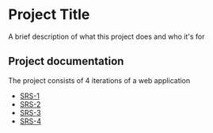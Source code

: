 # Project Title

A brief description of what this project does and who it's for


## Project documentation
The project consists of 4 iterations of a web application

- [SRS-1](https://github.com/GeorgeMarian01/test/blob/main/Project%20documentation/SRS-1.pdf)
- [SRS-2](https://github.com/GeorgeMarian01/test/blob/main/Project%20documentation/SRS-2.pdf)
- [SRS-3](https://github.com/GeorgeMarian01/test/blob/main/Project%20documentation/SRS-3.pdf)
- [SRS-4](https://github.com/GeorgeMarian01/test/blob/main/Project%20documentation/SRS-4.pdf)
